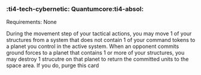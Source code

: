 ### :ti4-tech-cybernetic: **Quantumcore**:ti4-absol:

Requirements: None

During the movement step of your tactical actions, you may move 1 of your structures from a system that does not contain 1 of your command tokens to a planet you control in the active system.
When an opponent commits ground forces to a planet that contains 1 or more of your structures, you may destroy 1 strucutre on that planet to return the committed units to the space area.
If you do, purge this card
